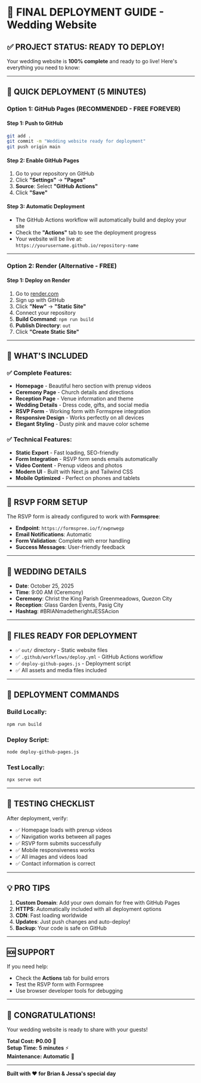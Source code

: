 # 🎉 FINAL DEPLOYMENT GUIDE - Wedding Website

## ✅ **PROJECT STATUS: READY TO DEPLOY!**

Your wedding website is **100% complete** and ready to go live! Here's everything you need to know:

---

## 🚀 **QUICK DEPLOYMENT (5 MINUTES)**

### **Option 1: GitHub Pages (RECOMMENDED - FREE FOREVER)**

#### **Step 1: Push to GitHub**
```bash
git add .
git commit -m "Wedding website ready for deployment"
git push origin main
```

#### **Step 2: Enable GitHub Pages**
1. Go to your repository on GitHub
2. Click **"Settings"** → **"Pages"**
3. **Source**: Select **"GitHub Actions"**
4. Click **"Save"**

#### **Step 3: Automatic Deployment**
- The GitHub Actions workflow will automatically build and deploy your site
- Check the **"Actions"** tab to see the deployment progress
- Your website will be live at: `https://yourusername.github.io/repository-name`

---

### **Option 2: Render (Alternative - FREE)**

#### **Step 1: Deploy on Render**
1. Go to [render.com](https://render.com)
2. Sign up with GitHub
3. Click **"New"** → **"Static Site"**
4. Connect your repository
5. **Build Command**: `npm run build`
6. **Publish Directory**: `out`
7. Click **"Create Static Site"**

---

## 🎯 **WHAT'S INCLUDED**

### ✅ **Complete Features:**
- **Homepage** - Beautiful hero section with prenup videos
- **Ceremony Page** - Church details and directions
- **Reception Page** - Venue information and theme
- **Wedding Details** - Dress code, gifts, and social media
- **RSVP Form** - Working form with Formspree integration
- **Responsive Design** - Works perfectly on all devices
- **Elegant Styling** - Dusty pink and mauve color scheme

### ✅ **Technical Features:**
- **Static Export** - Fast loading, SEO-friendly
- **Form Integration** - RSVP form sends emails automatically
- **Video Content** - Prenup videos and photos
- **Modern UI** - Built with Next.js and Tailwind CSS
- **Mobile Optimized** - Perfect on phones and tablets

---

## 📧 **RSVP FORM SETUP**

The RSVP form is already configured to work with **Formspree**:
- **Endpoint**: `https://formspree.io/f/xwpnwegp`
- **Email Notifications**: Automatic
- **Form Validation**: Complete with error handling
- **Success Messages**: User-friendly feedback

---

## 🎨 **WEDDING DETAILS**

- **Date**: October 25, 2025
- **Time**: 9:00 AM (Ceremony)
- **Ceremony**: Christ the King Parish Greenmeadows, Quezon City
- **Reception**: Glass Garden Events, Pasig City
- **Hashtag**: #BRIANmadetherightJESSAcion

---

## 🔧 **FILES READY FOR DEPLOYMENT**

- ✅ `out/` directory - Static website files
- ✅ `.github/workflows/deploy.yml` - GitHub Actions workflow
- ✅ `deploy-github-pages.js` - Deployment script
- ✅ All assets and media files included

---

## 🚀 **DEPLOYMENT COMMANDS**

### **Build Locally:**
```bash
npm run build
```

### **Deploy Script:**
```bash
node deploy-github-pages.js
```

### **Test Locally:**
```bash
npx serve out
```

---

## 📱 **TESTING CHECKLIST**

After deployment, verify:
- ✅ Homepage loads with prenup videos
- ✅ Navigation works between all pages
- ✅ RSVP form submits successfully
- ✅ Mobile responsiveness works
- ✅ All images and videos load
- ✅ Contact information is correct

---

## 💡 **PRO TIPS**

1. **Custom Domain**: Add your own domain for free with GitHub Pages
2. **HTTPS**: Automatically included with all deployment options
3. **CDN**: Fast loading worldwide
4. **Updates**: Just push changes and auto-deploy!
5. **Backup**: Your code is safe on GitHub

---

## 🆘 **SUPPORT**

If you need help:
- Check the **Actions** tab for build errors
- Test the RSVP form with Formspree
- Use browser developer tools for debugging

---

## 🎉 **CONGRATULATIONS!**

Your wedding website is ready to share with your guests! 

**Total Cost: ₱0.00** 🎉  
**Setup Time: 5 minutes** ⚡  
**Maintenance: Automatic** 🤖

---

**Built with ❤️ for Brian & Jessa's special day**
